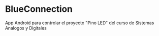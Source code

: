 BlueConnection
==============

App Android para controlar el proyecto "Pino LED" del curso de Sistemas Analogos y Digitales
